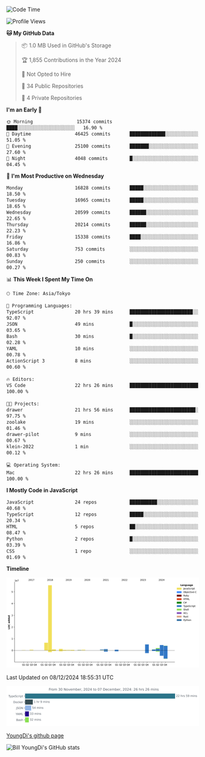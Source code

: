 <!--START_SECTION:waka-->
![Code Time](http://img.shields.io/badge/Code%20Time-1%2C094%20hrs%2051%20mins-blue)

![Profile Views](http://img.shields.io/badge/Profile%20Views-0-blue)

**🐱 My GitHub Data** 

> 📦 1.0 MB Used in GitHub's Storage 
 > 
> 🏆 1,855 Contributions in the Year 2024
 > 
> 🚫 Not Opted to Hire
 > 
> 📜 34 Public Repositories 
 > 
> 🔑 4 Private Repositories 
 > 
**I'm an Early 🐤** 

```text
🌞 Morning                15374 commits       ████░░░░░░░░░░░░░░░░░░░░░   16.90 % 
🌆 Daytime                46425 commits       █████████████░░░░░░░░░░░░   51.05 % 
🌃 Evening                25100 commits       ███████░░░░░░░░░░░░░░░░░░   27.60 % 
🌙 Night                  4048 commits        █░░░░░░░░░░░░░░░░░░░░░░░░   04.45 % 
```
📅 **I'm Most Productive on Wednesday** 

```text
Monday                   16828 commits       █████░░░░░░░░░░░░░░░░░░░░   18.50 % 
Tuesday                  16965 commits       █████░░░░░░░░░░░░░░░░░░░░   18.65 % 
Wednesday                20599 commits       ██████░░░░░░░░░░░░░░░░░░░   22.65 % 
Thursday                 20214 commits       ██████░░░░░░░░░░░░░░░░░░░   22.23 % 
Friday                   15338 commits       ████░░░░░░░░░░░░░░░░░░░░░   16.86 % 
Saturday                 753 commits         ░░░░░░░░░░░░░░░░░░░░░░░░░   00.83 % 
Sunday                   250 commits         ░░░░░░░░░░░░░░░░░░░░░░░░░   00.27 % 
```


📊 **This Week I Spent My Time On** 

```text
🕑︎ Time Zone: Asia/Tokyo

💬 Programming Languages: 
TypeScript               20 hrs 39 mins      ███████████████████████░░   92.07 % 
JSON                     49 mins             █░░░░░░░░░░░░░░░░░░░░░░░░   03.65 % 
Bash                     30 mins             █░░░░░░░░░░░░░░░░░░░░░░░░   02.28 % 
YAML                     10 mins             ░░░░░░░░░░░░░░░░░░░░░░░░░   00.78 % 
ActionScript 3           8 mins              ░░░░░░░░░░░░░░░░░░░░░░░░░   00.60 % 

🔥 Editors: 
VS Code                  22 hrs 26 mins      █████████████████████████   100.00 % 

🐱‍💻 Projects: 
drawer                   21 hrs 56 mins      ████████████████████████░   97.75 % 
zoolake                  19 mins             ░░░░░░░░░░░░░░░░░░░░░░░░░   01.46 % 
drawer-pilot             9 mins              ░░░░░░░░░░░░░░░░░░░░░░░░░   00.67 % 
klein-2022               1 min               ░░░░░░░░░░░░░░░░░░░░░░░░░   00.12 % 

💻 Operating System: 
Mac                      22 hrs 26 mins      █████████████████████████   100.00 % 
```

**I Mostly Code in JavaScript** 

```text
JavaScript               24 repos            ██████████░░░░░░░░░░░░░░░   40.68 % 
TypeScript               12 repos            █████░░░░░░░░░░░░░░░░░░░░   20.34 % 
HTML                     5 repos             ██░░░░░░░░░░░░░░░░░░░░░░░   08.47 % 
Python                   2 repos             █░░░░░░░░░░░░░░░░░░░░░░░░   03.39 % 
CSS                      1 repo              ░░░░░░░░░░░░░░░░░░░░░░░░░   01.69 % 
```



**Timeline**

![Lines of Code chart](https://raw.githubusercontent.com/Youngdi/Youngdi/master/assets/bar_graph.png)


 Last Updated on 08/12/2024 18:55:31 UTC
<!--END_SECTION:waka-->

![wakatime](./images/stat.svg)

[YoungDi's github page](https://youngdi.github.io)

![Bill YoungDi's GitHub stats](https://github-readme-stats.vercel.app/api?username=youngdi&count_private=true&show_icons=true)
